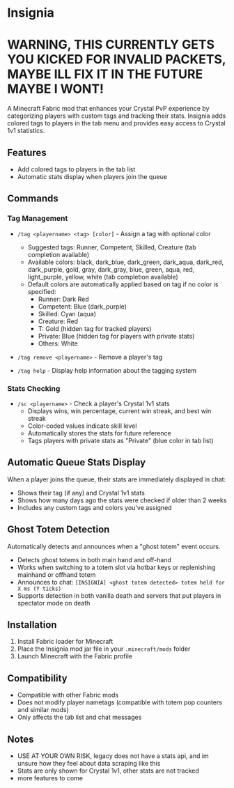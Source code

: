 # Insignia
# WARNING, THIS CURRENTLY GETS YOU KICKED FOR INVALID PACKETS, MAYBE ILL FIX IT IN THE FUTURE MAYBE I WONT!
A Minecraft Fabric mod that enhances your Crystal PvP experience by categorizing players with custom tags and tracking their stats. Insignia adds colored tags to players in the tab menu and provides easy access to Crystal 1v1 statistics.

## Features

- Add colored tags to players in the tab list
- Automatic stats display when players join the queue

## Commands

### Tag Management

- `/tag <playername> <tag> [color]` - Assign a tag with optional color
  - Suggested tags: Runner, Competent, Skilled, Creature (tab completion available)
  - Available colors: black, dark_blue, dark_green, dark_aqua, dark_red, dark_purple, gold, gray, dark_gray, blue, green, aqua, red, light_purple, yellow, white (tab completion available)
  - Default colors are automatically applied based on tag if no color is specified:
    - Runner: Dark Red
    - Competent: Blue (dark_purple)
    - Skilled: Cyan (aqua)
    - Creature: Red
    - T: Gold (hidden tag for tracked players)
    - Private: Blue (hidden tag for players with private stats)
    - Others: White

- `/tag remove <playername>` - Remove a player's tag
- `/tag help` - Display help information about the tagging system

### Stats Checking

- `/sc <playername>` - Check a player's Crystal 1v1 stats
  - Displays wins, win percentage, current win streak, and best win streak
  - Color-coded values indicate skill level
  - Automatically stores the stats for future reference
  - Tags players with private stats as "Private" (blue color in tab list)

## Automatic Queue Stats Display

When a player joins the queue, their stats are immediately displayed in chat:
- Shows their tag (if any) and Crystal 1v1 stats
- Shows how many days ago the stats were checked if older than 2 weeks
- Includes any custom tags and colors you've assigned

## Ghost Totem Detection

Automatically detects and announces when a "ghost totem" event occurs.

- Detects ghost totems in both main hand and off-hand
- Works when switching to a totem slot via hotbar keys or replenishing mainhand or offhand totem
- Announces to chat: `[INSIGNIA] <ghost totem detected> totem held for X ms (Y ticks)`
- Supports detection in both vanilla death and servers that put players in spectator mode on death

## Installation

1. Install Fabric loader for Minecraft
2. Place the Insignia mod jar file in your `.minecraft/mods` folder
3. Launch Minecraft with the Fabric profile

## Compatibility

- Compatible with other Fabric mods
- Does not modify player nametags (compatible with totem pop counters and similar mods)
- Only affects the tab list and chat messages

## Notes
- USE AT YOUR OWN RISK, legacy does not have a stats api, and im unsure how they feel about data scraping like this
- Stats are only shown for Crystal 1v1, other stats are not tracked
- more features to come
